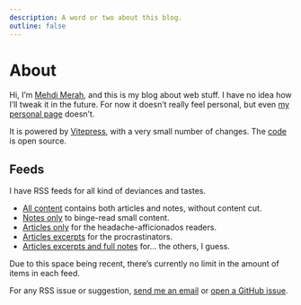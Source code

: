 ```yaml
---
description: A word or two about this blog.
outline: false
---
```


# About

Hi, I’m [Mehdi Merah](https://mehdi.cc), and this is my blog about web stuff. I have no idea how I’ll tweak it in the future. For now it doesn’t really feel personal, but even [my personal page](https://mehdi.cc) doesn’t.

It is powered by [Vitepress](https://vitepress.dev/), with a very small number of changes. The [code](https://github.com/meduzen/blog) is open source.

## Feeds

I have RSS feeds for all kind of deviances and tastes.

- [All content](/feed.xml) contains both articles and notes, without content cut.
- [Notes only](/feed-notes-only.xml) to binge-read small content.
- [Articles only](/feed-articles-only.xml) for the headache-afficionados readers.
- [Articles excerpts](/feed-articles-excerpts-only.xml) for the procrastinators.
- [Articles excerpts and full notes](/feed-articles-excerpts-and-notes.xml) for… the others, I guess.

Due to this space being recent, there’s currently no limit in the amount of items in each feed.

For any RSS issue or suggestion, [send me an email](https://mehdi.cc#contact) or [open a GitHub issue](https://github.com/meduzen/blog/issues/3).
